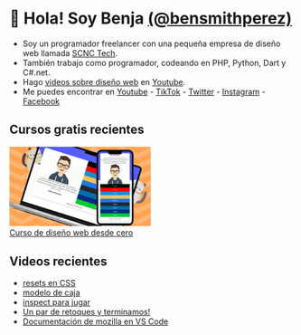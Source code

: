 # 👋 Hola! Soy Benja [(@bensmithperez)](https://bensmithperez.com "Sitio web de @bensmithperez") 
- Soy un programador freelancer con una pequeña empresa de diseño web llamada [SCNC Tech](https://scnctech.com "SCNC Tech").
- También trabajo como programador, codeando en PHP, Python, Dart y C#.net.
- Hago [videos sobre diseño web](https://youtube.com/@bensmithperez "videos sobre diseño web") en [Youtube](https://youtube.com/@bensmithperez "Youtube").
- Me puedes encontrar en [Youtube](https://www.youtube.com/@bensmithperez) - [TikTok](https://www.tiktok.com/@bensmithperez) - [Twitter](https://twitter.com/bensmithpereztwitter) - [Instagram](https://www.instagram.com/bensmithperez_) - [Facebook](https://www.facebook.com/bensmithperez1)

## Cursos gratis recientes
[<img width="250px" src="https://github.com/bensmithperez/bensmithperez/blob/main/playlist-curso-diseno-web.png" alt="curso de diseño web desde cero - @bensmithperez en youtube">
<br>
Curso de diseño web desde cero](https://www.youtube.com/playlist?list=PLXb5K7gz-aPjYV1vBbraFMEm53rLpZLgb)

## Videos recientes
<!-- VIDEOS-RECIENTES-YOUTUBE:START -->
- [resets en CSS](https://www.youtube.com/watch?v=_QmOjXbt_CU)
- [modelo de caja](https://www.youtube.com/watch?v=vjqCdghbVYo)
- [inspect para jugar](https://www.youtube.com/watch?v=X_g47LkaiEk)
- [Un par de retoques y terminamos!](https://www.youtube.com/watch?v=7cvcI05qOIA)
- [Documentación de mozilla en VS Code](https://www.youtube.com/watch?v=A50TjDO1bYg)
<!-- VIDEOS-RECIENTES-YOUTUBE:END --> 
